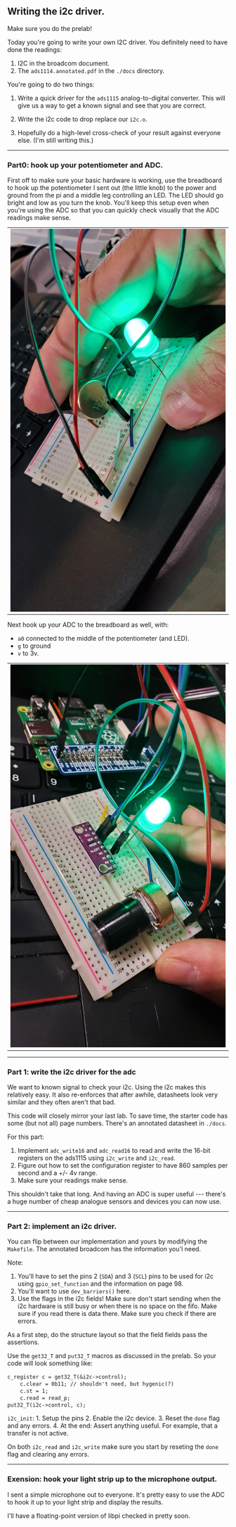 ## Writing the i2c driver.

Make sure you do the prelab!

Today you're going to write your own I2C driver.  You definitely need to have done
the readings: 
   1. I2C in the broadcom document.
   2. The `ads1114.annotated.pdf` in the `./docs` directory.

You're going to do two things:
  1. Write a quick driver for the `ads1115` analog-to-digital converter.
     This will give us a way to get a known signal and see that you 
     are correct.

  2. Write the i2c code to drop replace our `i2c.o`.

  3. Hopefully do a high-level cross-check of your result against everyone else.
     (I'm still writing this.)

---------------------------------------------------------------------------
### Part0: hook up your potentiometer and ADC.

First off to make sure your basic hardware is working, use the breadboard
to hook up the potentiometer I sent out (the little knob) to the power
and ground from the pi and a middle leg controlling an LED.  The LED
should go bright and low as you turn the knob.  You'll keep this setup
even when you're using the ADC so that you can quickly check visually that
the ADC readings make sense.

<table><tr><td>
  <img src="images/pot-back.jpg"/>
</td></tr></table>


Next hook up your ADC to the breadboard as well, with:
  - `a0` connected to the middle of the potentiometer (and LED).
  - `g` to ground
  - `v` to 3v.

<table><tr><td>
  <img src="images/pot-adc.jpg"/>
</td></tr></table>

---------------------------------------------------------------------------
### Part 1: write the i2c driver for the adc

We want to known signal to check your i2c.  Using the i2c makes this 
relatively easy.  It also re-enforces that after awhile, datasheets
look very similar and they often aren't that bad.

This code will closely mirror your last lab.  To save time, the 
starter code has some (but not all) page numbers.  There's
an annotated datasheet in `./docs`.

For this part:
  1. Implement `adc_write16` and `adc_read16` to read and write the 
     16-bit registers on the ads1115 using `i2c_write` and `i2c_read`.
  2. Figure out how to set the configuration register to have 860 samples per
     second and a +/- 4v range.
  3. Make sure your readings make sense.

This shouldn't take that long.  And having an ADC is super useful ---
there's a huge number of cheap analogue sensors and devices you can
now use.

---------------------------------------------------------------------------
### Part 2: implement an i2c driver.

You can flip between our implementation and yours by modifying the `Makefile`.
The annotated broadcom has the information you'l need. 

Note:
  1. You'll have to set the pins 2  (`SDA`) and 3 (`SCL`) pins to be used
     for i2c using `gpio_set_function` and the information on page 98.
  2. You'll want to use `dev_barriers()` here.
  3. Use the flags in the i2c fields!  Make sure don't start sending
     when the i2c hardware is still busy or when there is no space on
     the fifo.  Make sure if you read there is data there.  Make sure
     you check if there are errors.


As a first step, do the structure layout so that the field fields pass the 
assertions.

Use the `get32_T` and `put32_T` macros as discussed in the prelab.
So your code will look something like:


    c_register c = get32_T(&i2c->control);
        c.clear = 0b11; // shouldn't need, but hygenic(?)
        c.st = 1;
        c.read = read_p;
    put32_T(i2c->control, c);

`i2c_init`:
    1. Setup the pins
    2. Enable the i2c device.
    3. Reset the `done` flag and any errors.
    4. At the end: Assert anything useful.  For example, that a transfer is not active.

On both `i2c_read` and `i2c_write` make sure you start by reseting the 
`done` flag and clearing any errors.
   
---------------------------------------------------------------------------
### Exension: hook your light strip up to the microphone output.

I sent a simple microphone out to everyone.  It's pretty easy to use the ADC
to hook it up to your light strip and  display the results.

I'll have a floating-point version of libpi checked in pretty soon.

